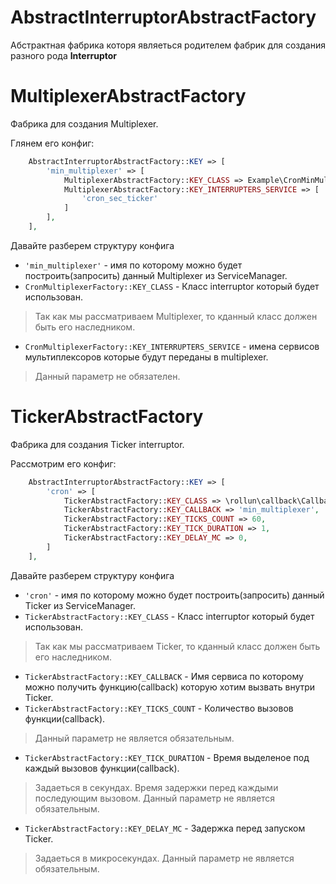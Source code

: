 # AbstractInterruptorAbstractFactory

Абстрактная фабрика которя являеться родителем фабрик для создания разного рода **Interruptor**

# MultiplexerAbstractFactory

Фабрика для создания Multiplexer. 

Глянем его конфиг:

```php
    AbstractInterruptorAbstractFactory::KEY => [
        'min_multiplexer' => [
            MultiplexerAbstractFactory::KEY_CLASS => Example\CronMinMultiplexer: :class,
            MultiplexerAbstractFactory::KEY_INTERRUPTERS_SERVICE => [
                'cron_sec_ticker'
            ]
        ],
    ],
```
Давайте разберем структуру конфига
* `'min_multiplexer'` - имя по которому можно будет построить(запросить) данный Multiplexer из ServiceManager.
* `CronMultiplexerFactory::KEY_CLASS` - Класс interruptor который будет использован.
> Так как мы рассматриваем Multiplexer, то кданный класс должен быть его наследником.
* `CronMultiplexerFactory::KEY_INTERRUPTERS_SERVICE` - имена сервисов мультиплексоров
которые будут переданы в multiplexer.
> Данный параметр не обязателен.

# TickerAbstractFactory

Фабрика для создания Ticker interruptor.

Рассмотрим его конфиг:

```php
    AbstractInterruptorAbstractFactory::KEY => [
        'cron' => [
            TickerAbstractFactory::KEY_CLASS => \rollun\callback\Callback\Interruptor\Ticker::class,
            TickerAbstractFactory::KEY_CALLBACK => 'min_multiplexer',
            TickerAbstractFactory::KEY_TICKS_COUNT => 60,
            TickerAbstractFactory::KEY_TICK_DURATION => 1,
            TickerAbstractFactory::KEY_DELAY_MC => 0,
        ]
    ],
```

Давайте разберем структуру конфига
* `'cron'` - имя по которому можно будет построить(запросить) данный Ticker из ServiceManager.
* `TickerAbstractFactory::KEY_CLASS` - Класс interruptor который будет использован.
 > Так как мы рассматриваем Ticker, то кданный класс должен быть его наследником.
* `TickerAbstractFactory::KEY_CALLBACK` - Имя сервиса по которому можно получить функцию(callback) которую хотим вызвать внутри Ticker.
* `TickerAbstractFactory::KEY_TICKS_COUNT` - Количество вызовов функции(callback).   
 > Данный параметр не является обязательным. 
* `TickerAbstractFactory::KEY_TICK_DURATION` - Время выделеное под каждый вызовов функции(callback). 
> Задаеться в секундах. Время задержки перед каждыми последующим вызовом. Данный параметр не является обязательным.
* `TickerAbstractFactory::KEY_DELAY_MC` - Задержка перед запуском Ticker. 
> Задаеться в микросекундах. Данный параметр не является обязательным. 
